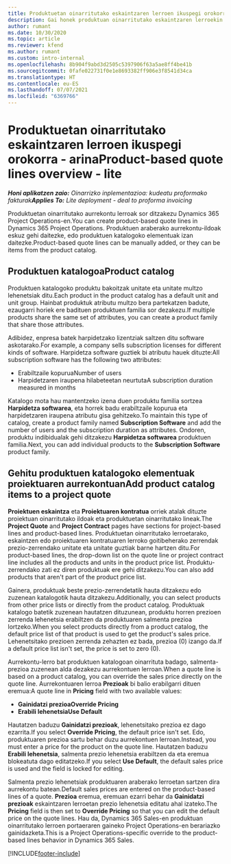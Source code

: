 ```yaml
---
title: Produktuetan oinarritutako eskaintzaren lerroen ikuspegi orokorra - arina
description: Gai honek produktuan oinarritutako eskaintzaren lerroekin lan egiteari buruzko informazioa eskaintzen du.
author: rumant
ms.date: 10/30/2020
ms.topic: article
ms.reviewer: kfend
ms.author: rumant
ms.custom: intro-internal
ms.openlocfilehash: 8b904f9abd3d2505c5397906f63a5ae8ff4be41b
ms.sourcegitcommit: 0fafe022731f0e1e8693382ff906e3f8541d34ca
ms.translationtype: HT
ms.contentlocale: eu-ES
ms.lasthandoff: 07/07/2021
ms.locfileid: "6369766"
---
```

# <a name="product-based-quote-lines-overview---lite"></a><span data-ttu-id="a51b7-103">Produktuetan oinarritutako eskaintzaren lerroen ikuspegi orokorra - arina</span><span class="sxs-lookup"><span data-stu-id="a51b7-103">Product-based quote lines overview - lite</span></span>

<span data-ttu-id="a51b7-104">_**Honi aplikatzen zaio:** Oinarrizko inplementazioa: kudeatu proformako fakturak_</span><span class="sxs-lookup"><span data-stu-id="a51b7-104">_**Applies To:** Lite deployment - deal to proforma invoicing_</span></span>

<span data-ttu-id="a51b7-105">Produktuetan oinarritutako aurrekontu lerroak sor ditzakezu Dynamics 365 Project Operations-en.</span><span class="sxs-lookup"><span data-stu-id="a51b7-105">You can create product-based quote lines in Dynamics 365 Project Operations.</span></span> <span data-ttu-id="a51b7-106">Produktuen araberako aurrekontu-ildoak eskuz gehi daitezke, edo produktuen katalogoko elementuak izan daitezke.</span><span class="sxs-lookup"><span data-stu-id="a51b7-106">Product-based quote lines can be manually added, or they can be items from the product catalog.</span></span>

## <a name="product-catalog"></a><span data-ttu-id="a51b7-107">Produktuen katalogoa</span><span class="sxs-lookup"><span data-stu-id="a51b7-107">Product catalog</span></span>

<span data-ttu-id="a51b7-108">Produktuen katalogoko produktu bakoitzak unitate eta unitate multzo lehenetsiak ditu.</span><span class="sxs-lookup"><span data-stu-id="a51b7-108">Each product in the product catalog has a default unit and unit group.</span></span> <span data-ttu-id="a51b7-109">Hainbat produktuk atributu multzo bera partekatzen badute, ezaugarri horiek ere badituen produktuen familia sor dezakezu.</span><span class="sxs-lookup"><span data-stu-id="a51b7-109">If multiple products share the same set of attributes, you can create a product family that share those attributes.</span></span> 

<span data-ttu-id="a51b7-110">Adibidez, enpresa batek harpidetzako lizentziak saltzen ditu software askotarako.</span><span class="sxs-lookup"><span data-stu-id="a51b7-110">For example, a company sells subscription licenses for different kinds of software.</span></span> <span data-ttu-id="a51b7-111">Harpidetza software guztiek bi atributu hauek dituzte:</span><span class="sxs-lookup"><span data-stu-id="a51b7-111">All subscription software has the following two attributes:</span></span>

- <span data-ttu-id="a51b7-112">Erabiltzaile kopurua</span><span class="sxs-lookup"><span data-stu-id="a51b7-112">Number of users</span></span>
- <span data-ttu-id="a51b7-113">Harpidetzaren iraupena hilabeteetan neurtuta</span><span class="sxs-lookup"><span data-stu-id="a51b7-113">A subscription duration measured in months</span></span>

<span data-ttu-id="a51b7-114">Katalogo mota hau mantentzeko izena duen produktu familia sortzea **Harpidetza softwarea**, eta horrek badu erabiltzaile kopurua eta harpidetzaren iraupena atributu gisa gehitzeko.</span><span class="sxs-lookup"><span data-stu-id="a51b7-114">To maintain this type of catalog, create a product family named **Subscription Software** and add the number of users and the subscription duration as attributes.</span></span> <span data-ttu-id="a51b7-115">Ondoren, produktu indibidualak gehi ditzakezu **Harpidetza softwarea** produktuen familia.</span><span class="sxs-lookup"><span data-stu-id="a51b7-115">Next, you can add individual products to the **Subscription Software** product family.</span></span>

## <a name="add-product-catalog-items-to-a-project-quote"></a><span data-ttu-id="a51b7-116">Gehitu produktuen katalogoko elementuak proiektuaren aurrekontuan</span><span class="sxs-lookup"><span data-stu-id="a51b7-116">Add product catalog items to a project quote</span></span>

<span data-ttu-id="a51b7-117">**Proiektuen eskaintza** eta **Proiektuaren kontratua** orriek atalak dituzte proiektuan oinarritutako ildoak eta produktuetan oinarritutako lineak.</span><span class="sxs-lookup"><span data-stu-id="a51b7-117">The **Project Quote** and **Project Contract** pages have sections for project-based lines and product-based lines.</span></span> <span data-ttu-id="a51b7-118">Produktuetan oinarritutako lerroetarako, eskaintzen edo proiektuaren kontratuaren lerroko goitibeherako zerrendak prezio-zerrendako unitate eta unitate guztiak barne hartzen ditu.</span><span class="sxs-lookup"><span data-stu-id="a51b7-118">For product-based lines, the drop-down list on the quote line or project contract line includes all the products and units in the product price list.</span></span> <span data-ttu-id="a51b7-119">Produktu-zerrendako zati ez diren produktuak ere gehi ditzakezu.</span><span class="sxs-lookup"><span data-stu-id="a51b7-119">You can also add products that aren't part of the product price list.</span></span>

<span data-ttu-id="a51b7-120">Gainera, produktuak beste prezio-zerrendetatik hauta ditzakezu edo zuzenean katalogotik hauta ditzakezu.</span><span class="sxs-lookup"><span data-stu-id="a51b7-120">Additionally, you can select products from other price lists or directly from the product catalog.</span></span> <span data-ttu-id="a51b7-121">Produktuak katalogo batetik zuzenean hautatzen dituzunean, produktu horren prezioen zerrenda lehenetsia erabiltzen da produktuaren salmenta prezioa lortzeko.</span><span class="sxs-lookup"><span data-stu-id="a51b7-121">When you select products directly from a product catalog, the default price list of that product is used to get the product's sales price.</span></span> <span data-ttu-id="a51b7-122">Lehenetsitako prezioen zerrenda zehazten ez bada, prezioa (0) izango da.</span><span class="sxs-lookup"><span data-stu-id="a51b7-122">If a default price list isn't set, the price is set to zero (0).</span></span>

<span data-ttu-id="a51b7-123">Aurrekontu-lerro bat produktuen katalogoan oinarrituta badago, salmenta-prezioa zuzenean alda dezakezu aurrekontuen lerroan.</span><span class="sxs-lookup"><span data-stu-id="a51b7-123">When a quote line is based on a product catalog, you can override the sales price directly on the quote line.</span></span> <span data-ttu-id="a51b7-124">Aurrekontuaren lerroa **Prezioak** bi balio erabilgarri dituen eremua:</span><span class="sxs-lookup"><span data-stu-id="a51b7-124">A quote line in **Pricing** field with two available values:</span></span>

- <span data-ttu-id="a51b7-125">**Gainidatzi prezioa**</span><span class="sxs-lookup"><span data-stu-id="a51b7-125">**Override Pricing**</span></span>
- <span data-ttu-id="a51b7-126">**Erabili lehenetsia**</span><span class="sxs-lookup"><span data-stu-id="a51b7-126">**Use Default**</span></span>

<span data-ttu-id="a51b7-127">Hautatzen baduzu **Gainidatzi prezioak**, lehenetsitako prezioa ez dago ezarrita.</span><span class="sxs-lookup"><span data-stu-id="a51b7-127">If you select **Override Pricing**, the default price isn't set.</span></span> <span data-ttu-id="a51b7-128">Edo, produktuaren prezioa sartu behar duzu aurrekontuen lerroan.</span><span class="sxs-lookup"><span data-stu-id="a51b7-128">Instead, you must enter a price for the product on the quote line.</span></span> <span data-ttu-id="a51b7-129">Hautatzen baduzu **Erabili lehenetsia**, salmenta prezio lehenetsia erabiltzen da eta eremua blokeatuta dago editatzeko.</span><span class="sxs-lookup"><span data-stu-id="a51b7-129">If you select **Use Default**, the default sales price is used and the field is locked for editing.</span></span>

<span data-ttu-id="a51b7-130">Salmenta prezio lehenetsiak produktuaren araberako lerroetan sartzen dira aurrekontu batean.</span><span class="sxs-lookup"><span data-stu-id="a51b7-130">Default sales prices are entered on the product-based lines of a quote.</span></span> <span data-ttu-id="a51b7-131">**Prezioa** eremua, eremuan ezarri behar da **Gainidatzi prezioak** eskaintzaren lerroetan prezio lehenetsia editatu ahal izateko.</span><span class="sxs-lookup"><span data-stu-id="a51b7-131">The **Pricing** field is then set to **Override Pricing** so that you can edit the default price on the quote lines.</span></span> <span data-ttu-id="a51b7-132">Hau da, Dynamics 365 Sales-en produktuan oinarritutako lerroen portaeraren gaineko Project Operations-en berariazko gainidazketa.</span><span class="sxs-lookup"><span data-stu-id="a51b7-132">This is a Project Operations-specific override to the product-based lines behavior in Dynamics 365 Sales.</span></span>


[!INCLUDE[footer-include](../../includes/footer-banner.md)]